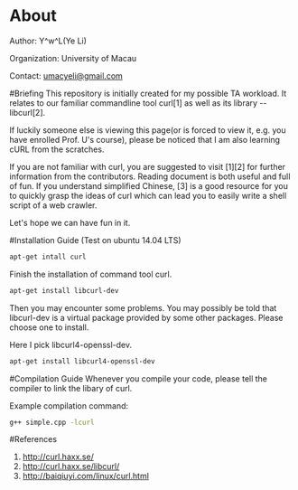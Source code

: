# About
Author: Y^w^L(Ye Li)

Organization: University of Macau

Contact: umacyeli@gmail.com

#Briefing
This repository is initially created for my possible TA workload. It relates to our familiar commandline tool curl[1] as well as its library -- libcurl[2].

If luckily someone else is viewing this page(or is forced to view it, e.g. you have enrolled Prof. U's course), please be noticed that I am also learning cURL from the scratches.

If you are not familiar with curl, you are suggested to visit [1][2] for further information from the contributors. Reading document is both useful and full of fun. If you understand simplified Chinese, [3] is a good resource for you to quickly grasp the ideas of curl which can lead you to easily write a shell script of a web crawler. 

Let's hope we can have fun in it.

#Installation Guide
(Test on ubuntu 14.04 LTS)

```sh
apt-get intall curl
```

Finish the installation of command tool curl.

```sh
apt-get install libcurl-dev
```

Then you may encounter some problems. You may possibly be told that libcurl-dev is a virtual package provided by some other packages. Please choose one to install.

Here I pick libcurl4-openssl-dev.

```sh
apt-get install libcurl4-openssl-dev
```

#Compilation Guide
Whenever you compile your code, please tell the compiler to link the libary of curl.

Example compilation command: 

```sh
g++ simple.cpp -lcurl
```

#References
1. http://curl.haxx.se/
2. http://curl.haxx.se/libcurl/
3. http://baiqiuyi.com/linux/curl.html
